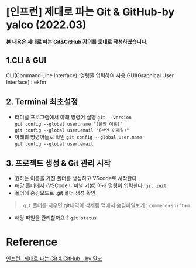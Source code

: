 # [인프런] 제대로 파는 Git & GitHub-by yalco (2022.03)

**본 내용은 제대로 파는 Git&GitHub 강의를 토대로 작성하였습니다.**

## 1.CLI & GUI

CLI(Command Line Interface) :명령줄 입력하여 사용
GUI(Graphical User Interface) : ekfm

## 2. Terminal 최초설정

- 터미널 프로그램에서 아래 명령어 실행
  `git --version` <br>
  `git config --global user.name "(본인 이름)"`<br>
  `git config --global user.email "(본인 이메일)"`<br>
- 아래의 명령어들로 확인
  `git config --global user.name`<br>
  `git config --global user.email`<br>

## 3. 프로젝트 생성 & Git 관리 시작

- 원하는 이름을 가진 폴더를 생성하고 VScode로 시작한다.
- 해당 폴더에서 (VSCode 터미널 기본) 아래 명렁어 입력한다.
  `git init`
- 폴더에 숨김모드로 .git 폴더 생성 확인

> `.git` 폴더를 지우면 git내역이 삭제됨
> 맥에서 숨김파일보기 : `commend`+`shift`+`m`

- 해당 파일을 관리할까요 ?
  `git status`

# Reference

[인프런- 제대로 파는 Git & GitHub - by 얄코](https://www.inflearn.com/course/%EC%A0%9C%EB%8C%80%EB%A1%9C-%ED%8C%8C%EB%8A%94-%EA%B9%83/dashboard)
